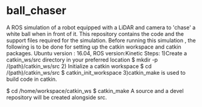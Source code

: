 # ball_chaser
A ROS simulation of a robot equipped with a LiDAR and camera to 'chase' a white ball when in front of it.
This repository contains the code and the support files required for the simulation. 
Before running this simulation , the following is to be done for setting up the catkin workspace and catkin packages.
Ubuntu version : 16.04, ROS version:Kinetic
Steps:
1)Create a catkin_ws/src directory in your preferred location
$ mkdir -p /(path)/catkin_ws/src
2) Initialize a catkin workspace 
$ cd /(path)/catkin_ws/src
$ catkin_init_workspace
3)catkin_make is used to build code in catkin.

$ cd /home/workspace/catkin_ws
$ catkin_make
 A source and a devel repository will be created alongside src.
